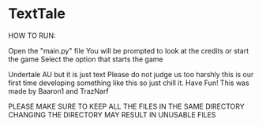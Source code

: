 # TextTale
HOW TO RUN:


Open the "main.py" file
You will be prompted to look at the credits or start the game
Select the option that starts the game



Undertale AU but it is just text
Please do not judge us too harshly this is our first time developing something like this so just chill it.
Have Fun!
This was made by Baaron1 and TrazNarf


PLEASE MAKE SURE TO KEEP ALL THE FILES IN THE SAME DIRECTORY CHANGING THE DIRECTORY MAY RESULT IN UNUSABLE FILES
